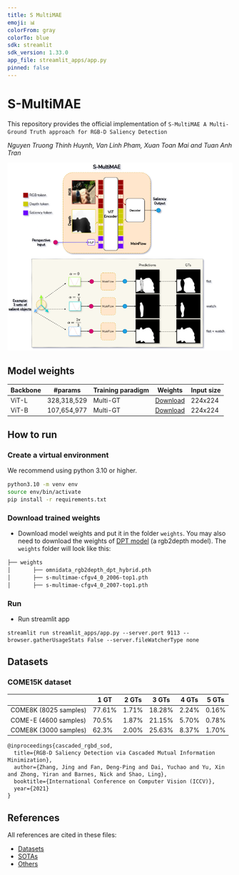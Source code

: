 ```yaml
---
title: S MultiMAE
emoji: 📊
colorFrom: gray
colorTo: blue
sdk: streamlit
sdk_version: 1.33.0
app_file: streamlit_apps/app.py
pinned: false
---
```


# S-MultiMAE

This repository provides the official implementation of `S-MultiMAE A Multi-Ground Truth approach for RGB-D Saliency Detection`

_Nguyen Truong Thinh Huynh, Van Linh Pham, Xuan Toan Mai and Tuan Anh Tran_

![alt text](docs/figures/proposed_method_v5.drawio.png)

## Model weights

| Backbone | #params     | Training paradigm | Weights                                                                                        | Input size |
| -------- | ----------- | ----------------- | ---------------------------------------------------------------------------------------------- | ---------- |
| ViT-L    | 328,318,529 | Multi-GT          | [Download](https://drive.google.com/file/d/1YhAuu3DI2adPLQgbgoSt74ilZbpuKihh/view?usp=sharing) | 224x224    |
| ViT-B    | 107,654,977 | Multi-GT          | [Download](https://drive.google.com/file/d/13Omafif3pvPKgg3Isp_srkHf8CSPx33d/view?usp=sharing) | 224x224    |

## How to run

### Create a virtual environment

We recommend using python 3.10 or higher.

```bash
python3.10 -m venv env
source env/bin/activate
pip install -r requirements.txt
```

### Download trained weights

- Download model weights and put it in the folder `weights`. You may also need to download the weights of [DPT model]() (a rgb2depth model). The `weights` folder will look like this:

```bash
├── weights
│       ├── omnidata_rgb2depth_dpt_hybrid.pth
│       ├── s-multimae-cfgv4_0_2006-top1.pth
│       ├── s-multimae-cfgv4_0_2007-top1.pth
```

### Run

- Run streamlit app

```
streamlit run streamlit_apps/app.py --server.port 9113 --browser.gatherUsageStats False --server.fileWatcherType none
```

## Datasets

### COME15K dataset

|                       | 1 GT   | 2 GTs | 3 GTs  | 4 GTs | 5 GTs |
| --------------------- | ------ | ----- | ------ | ----- | ----- |
| COME8K (8025 samples) | 77.61% | 1.71% | 18.28% | 2.24% | 0.16% |
| COME-E (4600 samples) | 70.5%  | 1.87% | 21.15% | 5.70% | 0.78% |
| COME8K (3000 samples) | 62.3%  | 2.00% | 25.63% | 8.37% | 1.70% |

```
@inproceedings{cascaded_rgbd_sod,
  title={RGB-D Saliency Detection via Cascaded Mutual Information Minimization},
  author={Zhang, Jing and Fan, Deng-Ping and Dai, Yuchao and Yu, Xin and Zhong, Yiran and Barnes, Nick and Shao, Ling},
  booktitle={International Conference on Computer Vision (ICCV)},
  year={2021}
}
```

## References

All references are cited in these files:

- [Datasets](./docs/references/Dataset.bib)
- [SOTAs](./docs/references/SOTAs.bib)
- [Others](./docs/references/References.bib)
